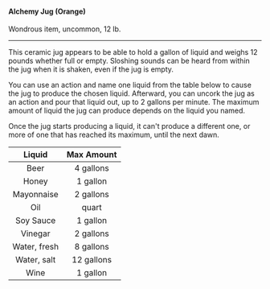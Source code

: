 #### Alchemy Jug (Orange)

Wondrous item, uncommon, 12 lb.

---

This ceramic jug appears to be able to hold a gallon of liquid and weighs 12 pounds whether full or empty. Sloshing sounds can be heard from within the jug when it is shaken, even if the jug is empty.

You can use an action and name one liquid from the table below to cause the jug to produce the chosen liquid. Afterward, you can uncork the jug as an action and pour that liquid out, up to 2 gallons per minute. The maximum amount of liquid the jug can produce depends on the liquid you named.

Once the jug starts producing a liquid, it can't produce a different one, or more of one that has reached its maximum, until the next dawn.

|    Liquid    | Max Amount |
|:------------:|:----------:|
|     Beer     |  4 gallons |
|     Honey    |  1 gallon  |
|  Mayonnaise  |  2 gallons |
|      Oil     |    quart   |
|   Soy Sauce  |  1 gallon  |
|    Vinegar   |  2 gallons |
| Water, fresh |  8 gallons |
|  Water, salt | 12 gallons |
|     Wine     |  1 gallon  |